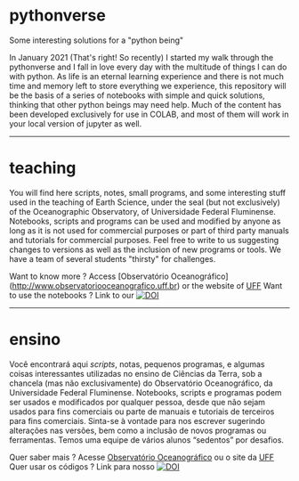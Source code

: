 # pythonverse
Some interesting solutions for a "python being"

In January 2021 (That's right! So recently) I started my walk through the pythonverse and I fall in love every day with the multitude of things I can do with python. As life is an eternal learning experience and there is not much time and memory left to store everything we experience, this repository will be the basis of a series of notebooks with simple and quick solutions, thinking that other python beings may need help.
Much of the content has been developed exclusively for use in COLAB, and most of them will work in your local version of jupyter as well.

---
# teaching
You will find here scripts, notes, small programs, and some interesting stuff used in the teaching of Earth Science, under the seal (but not exclusively) of the Oceanographic Observatory, of Universidade Federal Fluminense. Notebooks, scripts and programs can be used and modified by anyone as long as it is not used for commercial purposes or part of third party manuals and tutorials for commercial purposes. Feel free to write to us suggesting changes to versions as well as the inclusion of new programs or tools. We have a team of several students "thirsty" for challenges.

Want to know more ?
Access [Observatório Oceanográfico] (http://www.observatoriooceanografico.uff.br) or the website of [UFF](http://www.uff.br)
Want to use the notebooks ?
Link to our [![DOI](https://zenodo.org/badge/DOI/10.5281/zenodo.6561219.svg)](https://doi.org/10.5281/zenodo.6561219)

---
# ensino
Você encontrará aqui *scripts*, notas, pequenos programas, e algumas coisas interessantes utilizadas no ensino de Ciências da Terra, sob a chancela (mas não exclusivamente) do Observatório Oceanográfico, da Universidade Federal Fluminense. Notebooks, scripts e programas podem ser usados e modificados por qualquer pessoa, desde que não sejam usados para fins comerciais ou parte de manuais e tutoriais de terceiros para fins comerciais. Sinta-se à vontade para nos escrever sugerindo alterações nas versões, bem como a inclusão de novos programas ou ferramentas. Temos uma equipe de vários alunos “sedentos” por desafios.

Quer saber mais ? 
Acesse [Observatório Oceanográfico](http://www.observatoriooceanografico.uff.br) ou o site da [UFF](http://www.uff.br)
Quer usar os códigos ?
Link para nosso [![DOI](https://zenodo.org/badge/DOI/10.5281/zenodo.6561219.svg)](https://doi.org/10.5281/zenodo.6561219)

